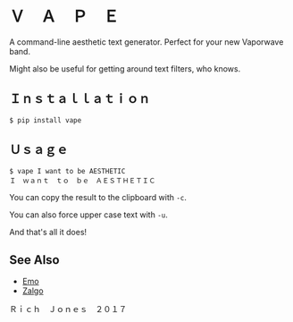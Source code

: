 # Ｖ　Ａ　Ｐ　Ｅ

A command-line aesthetic text generator. Perfect for your new Vaporwave band.

Might also be useful for getting around text filters, who knows.

## Ｉｎｓｔａｌｌａｔｉｏｎ 

    $ pip install vape

## Ｕｓａｇｅ 

    $ vape I want to be AESTHETIC
    Ｉ　ｗａｎｔ　ｔｏ　ｂｅ　ＡＥＳＴＨＥＴＩＣ

You can copy the result to the clipboard with `-c`.

You can also force upper case text with `-u`. 

And that's all it does!

## See Also
* [Emo](https://github.com/Miserlou/Emo)
* [Zalgo](https://github.com/Miserlou/Zalgo)

Ｒｉｃｈ　Ｊｏｎｅｓ　２０１７
